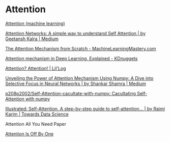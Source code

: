 # Attention

[Attention (machine learning)](https://en.wikipedia.org/wiki/Attention_(machine_learning))

[Attention Networks: A simple way to understand Self Attention | by Geetansh Kalra | Medium](https://medium.com/@geetkal67/attention-networks-a-simple-way-to-understand-self-attention-f5fb363c736d)

[The Attention Mechanism from Scratch - MachineLearningMastery.com](https://machinelearningmastery.com/the-attention-mechanism-from-scratch/)

[Attention mechanism in Deep Learning, Explained - KDnuggets](https://www.kdnuggets.com/2021/01/attention-mechanism-deep-learning-explained.html)

[Attention? Attention! | Lil'Log](https://lilianweng.github.io/posts/2018-06-24-attention/)

[Unveiling the Power of Attention Mechanism Using Numpy: A Dive into Selective Focus in Neural Networks | by Shankar Shamra | Medium](https://shankar138089.medium.com/unveiling-the-power-of-attention-mechanism-using-numpy-a-dive-into-selective-focus-in-neural-00dc297f487f)

[p208p2002/Self-Attention-cacultate-with-numpy: Cacultating Self-Attention with numpy](https://github.com/p208p2002/Self-Attention-cacultate-with-numpy)

[Illustrated: Self-Attention. A step-by-step guide to self-attention… | by Raimi Karim | Towards Data Science](https://towardsdatascience.com/illustrated-self-attention-2d627e33b20a)

Attention All You Need Paper

[Attention Is Off By One](https://www.evanmiller.org/attention-is-off-by-one.html)
